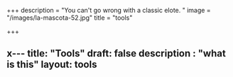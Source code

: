 +++
description = "You can't go wrong with a classic elote.  "
image = "/images/la-mascota-52.jpg"
title = "tools"

+++
## x--- title: "Tools" draft: false description : "what is this" layout: tools